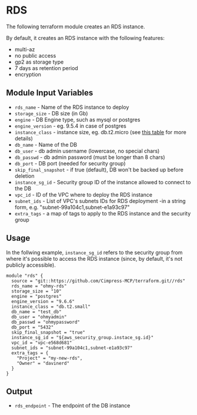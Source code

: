 # RDS
The following terraform module creates an RDS instance.

By default, it creates an RDS instance with the following features:
* multi-az
* no public access
* gp2 as storage type 
* 7 days as retention period
* encryption

## Module Input Variables
- `rds_name` - Name of the RDS instance to deploy
- `storage_size` - DB size (in Gb)
- `engine` - DB Engine type, such as mysql or postgres 
- `engine_version` - eg. 9.5.4 in case of postgres
- `instance_class` - instance size, eg. db.t2.micro (see [this table](https://docs.aws.amazon.com/AmazonRDS/latest/UserGuide/Concepts.DBInstanceClass.html) for more details)
- `db_name` - Name of the DB
- `db_user` - db admin username (lowercase, no special chars)
- `db_passwd` - db admin password (must be longer than 8 chars)
- `db_port` - DB port (needed for security group)
- `skip_final_snapshot` - if true (default), DB won't be backed up before deletion
- `instance_sg_id` - Security group ID of the instance allowed to connect to the DB
- `vpc_id` - ID of the VPC where to deploy the RDS instance
- `subnet_ids` - List of VPC's subnets IDs for RDS deployment -in a string form, e.g. "subnet-99a104c1,subnet-e1a93c97"
- `extra_tags` - a map of tags to apply to the RDS instance and the security group

## Usage
In the follwing example, `instance_sg_id` refers to the security group from
where it's possible to access the RDS instance (since, by default, it's not
publicly accessible).

```
module "rds" {
  source = "git::https://github.com/Cimpress-MCP/terraform.git//rds"
  rds_name = "ohmy-rds"
  storage_size = "10"
  engine = "postgres"
  engine_version = "9.6.6"
  instance_class = "db.t2.small"
  db_name = "test_db"
  db_user = "ohmyadmin"
  db_passwd = "ohmypassword"
  db_port = "5432"
  skip_final_snapshot = "true"
  instance_sg_id = "${aws_security_group.instace_sg.id}"
  vpc_id = "vpc-e568d681"
  subnet_ids = "subnet-99a104c1,subnet-e1a93c97"
  extra_tags = {
    "Project" = "my-new-rds",
    "Owner" = "davinerd"
  }
}
```

## Output

 - `rds_endpoint` - The endpoint of the DB instance
